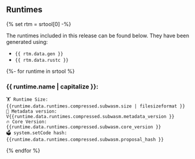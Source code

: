 ## Runtimes

{% set rtm = srtool[0] -%}

The runtimes included in this release can be found below.
They have been generated using:
- `{{ rtm.data.gen }}`
- `{{ rtm.data.rustc }}`

{%- for runtime in srtool %}
### {{ runtime.name | capitalize }}:
```
🏋️ Runtime Size:            {{runtime.data.runtimes.compressed.subwasm.size | filesizeformat }}
🎁 Metadata version:        V{{runtime.data.runtimes.compressed.subwasm.metadata_version }}
🔥 Core Version:            {{runtime.data.runtimes.compressed.subwasm.core_version }}
🗳️ system.setCode hash:     {{runtime.data.runtimes.compressed.subwasm.proposal_hash }}
```

{% endfor %}
